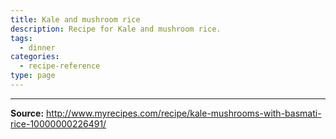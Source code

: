 ```yaml
---
title: Kale and mushroom rice
description: Recipe for Kale and mushroom rice.
tags:
  - dinner
categories:
  - recipe-reference
type: page
---
```


---

**Source:** <http://www.myrecipes.com/recipe/kale-mushrooms-with-basmati-rice-10000000226491/>